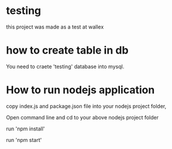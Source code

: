 # testing
this project was made as a test at wallex


# how to create table in db
You need to craete 'testing' database into mysql.

# How to run nodejs application
copy index.js and package.json file into your nodejs project folder,

Open command line and cd to your above nodejs project folder

run 'npm install'

run 'npm start'

